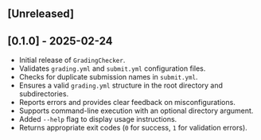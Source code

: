 ## [Unreleased]

## [0.1.0] - 2025-02-24

- Initial release of `GradingChecker`.
- Validates `grading.yml` and `submit.yml` configuration files.
- Checks for duplicate submission names in `submit.yml`.
- Ensures a valid `grading.yml` structure in the root directory and subdirectories.
- Reports errors and provides clear feedback on misconfigurations.
- Supports command-line execution with an optional directory argument.
- Added `--help` flag to display usage instructions.
- Returns appropriate exit codes (`0` for success, `1` for validation errors).
